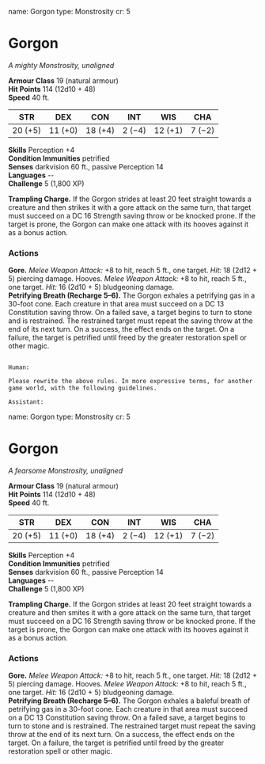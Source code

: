 name: Gorgon
type: Monstrosity
cr: 5

# Gorgon 
_A mighty Monstrosity, unaligned_

**Armour Class** 19 (natural armour)    
**Hit Points** 114 (12d10 + 48)    
**Speed** 40 ft. 

| STR     | DEX     | CON     | INT     | WIS     | CHA     |
|---------|---------|---------|---------|---------|---------|
| 20 (+5) | 11 (+0) | 18 (+4) | 2 (−4)  | 12 (+1) | 7 (−2)  |

**Skills** Perception +4    
**Condition Immunities** petrified    
**Senses** darkvision 60 ft., passive Perception 14    
**Languages** --    
**Challenge** 5 (1,800 XP) 

**Trampling Charge.** If the Gorgon strides at least 20 feet straight towards a creature and then strikes it with a gore attack on the same turn, that target must succeed on a DC 16 Strength saving throw or be knocked prone. If the target is prone, the Gorgon can make one attack with its hooves against it as a bonus action. 

### Actions 
**Gore.** _Melee Weapon Attack:_ +8 to hit, reach 5 ft., one target. _Hit:_ 18 (2d12 + 5) piercing damage. Hooves. _Melee Weapon Attack:_ +8 to hit, reach 5 ft., one target. _Hit:_ 16 (2d10 + 5) bludgeoning damage.    
**Petrifying Breath (Recharge 5–6).** The Gorgon exhales a petrifying gas in a 30-foot cone. Each creature in that area must succeed on a DC 13 Constitution saving throw. On a failed save, a target begins to turn to stone and is restrained. The restrained target must repeat the saving throw at the end of its next turn. On a success, the effect ends on the target. On a failure, the target is petrified until freed by the greater restoration spell or other magic.
```

Human:

Please rewrite the above rules. In more expressive terms, for another game world, with the following guidelines.

Assistant:
```
name: Gorgon
type: Monstrosity
cr: 5

# Gorgon 
_A fearsome Monstrosity, unaligned_

**Armour Class** 19 (natural armour)    
**Hit Points** 114 (12d10 + 48)    
**Speed** 40 ft. 

| STR     | DEX     | CON     | INT     | WIS     | CHA     |
|---------|---------|---------|---------|---------|---------|
| 20 (+5) | 11 (+0) | 18 (+4) | 2 (−4)  | 12 (+1) | 7 (−2)  |

**Skills** Perception +4    
**Condition Immunities** petrified    
**Senses** darkvision 60 ft., passive Perception 14    
**Languages** --    
**Challenge** 5 (1,800 XP) 

**Trampling Charge.** If the Gorgon strides at least 20 feet straight towards a creature and then smites it with a gore attack on the same turn, that target must succeed on a DC 16 Strength saving throw or be knocked prone. If the target is prone, the Gorgon can make one attack with its hooves against it as a bonus action. 

### Actions 
**Gore.** _Melee Weapon Attack:_ +8 to hit, reach 5 ft., one target. _Hit:_ 18 (2d12 + 5) piercing damage. Hooves. _Melee Weapon Attack:_ +8 to hit, reach 5 ft., one target. _Hit:_ 16 (2d10 + 5) bludgeoning damage.    
**Petrifying Breath (Recharge 5–6).** The Gorgon exhales a baleful breath of petrifying gas in a 30-foot cone. Each creature in that area must succeed on a DC 13 Constitution saving throw. On a failed save, a target begins to turn to stone and is restrained. The restrained target must repeat the saving throw at the end of its next turn. On a success, the effect ends on the target. On a failure, the target is petrified until freed by the greater restoration spell or other magic.
